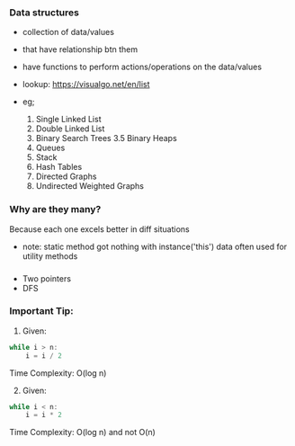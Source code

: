 ### Data structures
- collection of data/values
- that have relationship btn them
- have functions to perform actions/operations on the data/values

- lookup: https://visualgo.net/en/list

- eg;
    1. Single Linked List
    2. Double Linked List
    3. Binary Search Trees
    3.5 Binary Heaps
    4. Queues
    5. Stack
    6. Hash Tables
    7. Directed Graphs
    8. Undirected Weighted Graphs

### Why are they many?
Because each one excels better in diff situations

- note: 
static method got nothing with instance('this') 
data often used for utility methods

### 
- Two pointers
- DFS

### Important Tip: 
1. Given:
```js
while i > n:
    i = i / 2
```
Time Complexity: O(log n)

2. Given:
```js
while i < n:
    i = i * 2
```
Time Complexity: O(log n) and not O(n)



